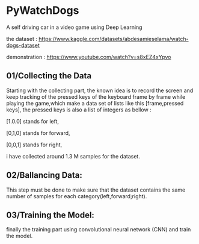 # PyWatchDogs
A self driving car in a video game using Deep Learning

the dataset : https://www.kaggle.com/datasets/abdesamieselama/watch-dogs-dataset

demonstration : https://www.youtube.com/watch?v=s8xEZ4xYpvo

## 01/Collecting the Data

  Starting with the collecting part, the known idea is to record the screen and keep tracking of the pressed keys of the keyboard frame by frame while playing the game,which make a data set of lists like this [frame,pressed keys], the pressed keys is also a list of integers as bellow : 
  
[1.0.0] stands for left,

[0,1,0] stands for forward,

[0,0,1] stands for right,


i have collected around 1.3 M samples for the dataset.

## 02/Ballancing Data:

  This step must be done to make sure that the dataset contains the same number of samples for each category(left,forward;right).

## 03/Training the Model:

finally the training part using convolutional neural network (CNN) and train the model.
